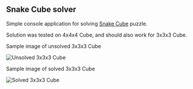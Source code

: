## Snake Cube solver
Simple console application for solving [Snake Cube](https://en.wikipedia.org/wiki/Snake_cube) puzzle.

Solution was tested on 4x4x4 Cube, and should also work for 3x3x3 Cube.

Sample image of unsolved 3x3x3 Cube

![Unsolved 3x3x3 Cube](https://upload.wikimedia.org/wikipedia/commons/thumb/3/3a/Snakecube_1.jpg/200px-Snakecube_1.jpg "Unsolved 3x3x3 Cube")

Sample image of solved 3x3x3 Cube

![Solved 3x3x3 Cube](https://upload.wikimedia.org/wikipedia/commons/thumb/1/19/Snakecube_2.jpg/200px-Snakecube_2.jpg "Solved 3x3x3 Cube")